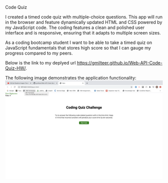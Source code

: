 Code Quiz

I created a timed code quiz with multiple-choice questions. This app will run in the browser and feature dynamically updated HTML and CSS powered by my JavaScript code. The coding features a clean and polished user interface and is responsive, ensuring that it adapts to multiple screen sizes.

As a coding bootcamp student
I want to be able to take a timed quiz on JavaScript fundamentals that stores high score so that I can gauge my progress compared to my peers.

Below is the link to my deplyed url https://gmilteer.github.io/Web-API-Code-Quiz-HW/.

The following image demonstrates the application functionality:
![](./Images/API-Code-Quiz.png)

